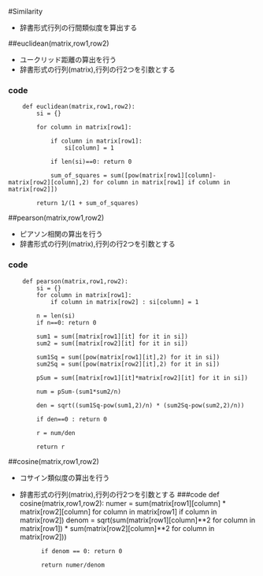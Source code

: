 #Similarity
* 辞書形式行列の行間類似度を算出する

##euclidean(matrix,row1,row2)
* ユークリッド距離の算出を行う
* 辞書形式の行列(matrix),行列の行2つを引数とする
### code 
		def euclidean(matrix,row1,row2):
			si = {}
	
			for column in matrix[row1]:
		
				if column in matrix[row1]:
					si[column] = 1
		
				if len(si)==0: return 0
		
				sum_of_squares = sum([pow(matrix[row1][column]-matrix[row2][column],2) for column in matrix[row1] if column in matrix[row2]])		
	
			return 1/(1 + sum_of_squares)


##pearson(matrix,row1,row2)
* ピアソン相関の算出を行う
* 辞書形式の行列(matrix),行列の行2つを引数とする
### code
		def pearson(matrix,row1,row2):
			si = {}
			for column in matrix[row1]:
				if column in matrix[row2] : si[column] = 1

			n = len(si)
			if n==0: return 0
	
			sum1 = sum([matrix[row1][it] for it in si])
			sum2 = sum([matrix[row2][it] for it in si])

			sum1Sq = sum([pow(matrix[row1][it],2) for it in si])
			sum2Sq = sum([pow(matrix[row2][it],2) for it in si])

			pSum = sum([matrix[row1][it]*matrix[row2][it] for it in si])

			num = pSum-(sum1*sum2/n)

			den = sqrt((sum1Sq-pow(sum1,2)/n) * (sum2Sq-pow(sum2,2)/n))

			if den==0 : return 0

			r = num/den

			return r


##cosine(matrix,row1,row2)
* コサイン類似度の算出を行う
* 辞書形式の行列(matrix),行列の行2つを引数とする
###code
		def cosine(matrix,row1,row2):
			numer = sum(matrix[row1][column] * matrix[row2][column] for column in matrix[row1] if column in matrix[row2])
			denom = sqrt(sum(matrix[row1][column]**2 for column in matrix[row1]) * sum(matrix[row2][column]**2 for column in matrix[row2]))
		
			if denom == 0: return 0
	
			return numer/denom


